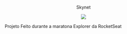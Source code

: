 <p align="center">Skynet</p>

<p align="center">
<img src="http://img.shields.io/static/v1?label=STATUS&message=Projeto%20Finalizado&color=GREEN&style=for-the-badge"/>
</p>

Projeto Feito durante a maratona Explorer da RocketSeat
